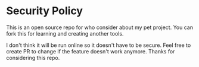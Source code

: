 # Security Policy
This is an open source repo for who consider about my pet project. You can fork this for learning and creating another tools.

I don't think it will be run online so it doesn't have to be secure.
Feel free to create PR to change if the feature doesn't work anymore.
Thanks for considering this repo.